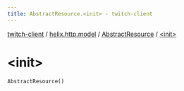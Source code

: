 ```yaml
---
title: AbstractResource.<init> - twitch-client
---
```


[twitch-client](../../index.html) / [helix.http.model](../index.html) / [AbstractResource](index.html) / [&lt;init&gt;](./-init-.html)

# &lt;init&gt;

`AbstractResource()`